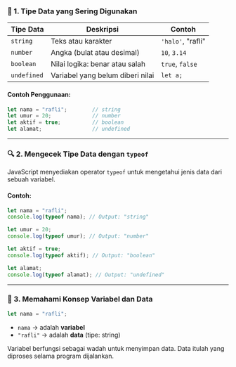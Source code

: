 ### 🧾 1. Tipe Data yang Sering Digunakan

| Tipe Data   | Deskripsi                        | Contoh            |
| ----------- | -------------------------------- | ----------------- |
| `string`    | Teks atau karakter               | `'halo'`, "rafli" |
| `number`    | Angka (bulat atau desimal)       | `10`, `3.14`      |
| `boolean`   | Nilai logika: benar atau salah   | `true`, `false`   |
| `undefined` | Variabel yang belum diberi nilai | `let a;`          |

#### Contoh Penggunaan:

```javascript
let nama = "rafli";        // string
let umur = 20;             // number
let aktif = true;          // boolean
let alamat;                // undefined
```

---

### 🔍 2. Mengecek Tipe Data dengan `typeof`

JavaScript menyediakan operator `typeof` untuk mengetahui jenis data dari sebuah variabel.

#### Contoh:

```javascript
let nama = "rafli";
console.log(typeof nama); // Output: "string"

let umur = 20;
console.log(typeof umur); // Output: "number"

let aktif = true;
console.log(typeof aktif); // Output: "boolean"

let alamat;
console.log(typeof alamat); // Output: "undefined"
```

---

### 🧠 3. Memahami Konsep Variabel dan Data

```javascript
let nama = "rafli";
```

* `nama` → adalah **variabel**
* `"rafli"` → adalah **data** (tipe: string)

Variabel berfungsi sebagai wadah untuk menyimpan data. Data itulah yang diproses selama program dijalankan.

